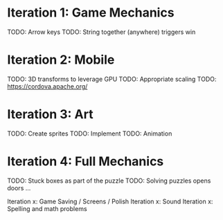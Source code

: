 Iteration 1: Game Mechanics
===========================
TODO: Arrow keys
TODO: String together (anywhere) triggers win


Iteration 2: Mobile
===================
TODO: 3D transforms to leverage GPU
TODO: Appropriate scaling
TODO: https://cordova.apache.org/


Iteration 3: Art
================
TODO: Create sprites
TODO: Implement
TODO: Animation


Iteration 4: Full Mechanics
===========================
TODO: Stuck boxes as part of the puzzle
TODO: Solving puzzles opens doors
...


Iteration x: Game Saving / Screens / Polish
Iteration x: Sound
Iteration x: Spelling and math problems